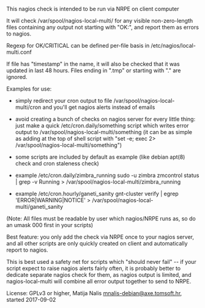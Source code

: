 This nagios check is intended to be run via NRPE on client computer

It will check /var/spool/nagios-local-multi/ for any visible non-zero-length files
containing any output not starting with "OK:", and report them as errors to nagios.

Regexp for OK/CRITICAL can be defined per-file basis in /etc/nagios/local-multi.conf

If file has "timestamp" in the name, it will also be checked that it was updated in last 48 hours.
Files ending in ".tmp" or starting with "." are ignored.

Examples for use:

- simply redirect your cron output to file /var/spool/nagios-local-multi/cron
  and you'll get nagios alerts instead of emails

- avoid creating a bunch of checks on nagios server for every little thing:
  just make a quick /etc/cron.daily/something script which writes error output 
  to /var/spool/nagios-local-multi/something (it can be as simple as adding at the 
  top of shell script with "set -e; exec 2> /var/spool/nagios-local-multi/something")

- some scripts are included by default as example (like debian apt(8) check and cron staleness check)

- example /etc/cron.daily/zimbra_running
  sudo -u zimbra zmcontrol status | grep -v Running > /var/spool/nagios-local-multi/zimbra_running
- example /etc/cron.hourly/ganeti_sanity
  gnt-cluster verify | egrep 'ERROR|WARNING|NOTICE' > /var/spool/nagios-local-multi/ganeti_sanity

(Note: All files must be readable by user which nagios/NRPE runs as, so do an 
umask 000 first in your scripts)

Best feature: you only add the check via NRPE once to your nagios server, and all other scripts are only 
quickly created on client and automatically report to nagios.

This is best used a safety net for scripts which "should never fail" -- if your script expect to raise 
nagios alerts fairly often, it is probably better to dedicate separate nagios check for them, as 
nagios output is limited, and nagios-local-multi will combine all error output together to send to NRPE.

License: GPLv3 or higher, Matija Nalis <mnalis-debian@axe.tomsoft.hr>, started 2017-09-02
